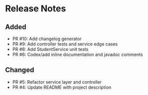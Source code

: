 # Release Notes

## Added
- PR #10: Add changelog generator
- PR #9: Add controller tests and service edge cases
- PR #8: Add StudentService unit tests
- PR #6: Codex/add inline documentation and javadoc comments

## Changed
- PR #5: Refactor service layer and controller
- PR #4: Update README with project description

